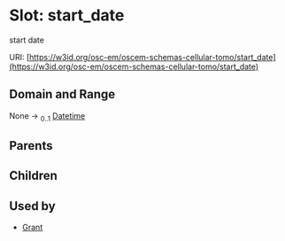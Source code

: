 
# Slot: start_date

start date

URI: [https://w3id.org/osc-em/oscem-schemas-cellular-tomo/start_date](https://w3id.org/osc-em/oscem-schemas-cellular-tomo/start_date)


## Domain and Range

None &#8594;  <sub>0..1</sub> [Datetime](types/Datetime.md)

## Parents


## Children


## Used by

 * [Grant](Grant.md)
